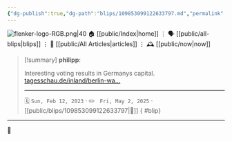 ```yaml
---
{"dg-publish":true,"dg-path":"blips/109853099122633797.md","permalink":"/blips/109853099122633797/","title":"philipp on mastodon @ 2023-02-12"}
---
```



<div class="transclusion internal-embed is-loaded"><div class="markdown-embed">




![flenker-logo-RGB.png|40](/img/user/attachments/flenker-logo-RGB.png)
🏠 [[public/Index\|home]]  ⋮ 🗣️ [[public/all-blips\|blips]] ⋮  📝 [[public/All Articles\|articles]]  ⋮ 🕰️ [[public/now\|now]]


</div></div>


> [!summary] **philipp**:
>
> Interesting voting results in Germanys capital. [tagesschau.de/inland/berlin-wa…](https://www.tagesschau.de/inland/berlin-wahl-175.html)
> - - -
>
> 🗓️ <code>Sun, Feb 12, 2023</code>  · ✏️ <code> Fri, May 2, 2025</code>  · [[public/blips/109853099122633797\|🔗]]
{ #blip}


- - -

 👾
